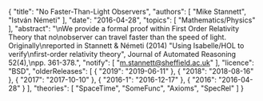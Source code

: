 {
    "title": "No Faster-Than-Light Observers",
    "authors": [
        "Mike Stannett",
        "István Németi"
    ],
    "date": "2016-04-28",
    "topics": [
        "Mathematics/Physics"
    ],
    "abstract": "\nWe provide a formal proof within First Order Relativity Theory that no\nobserver can travel faster than the speed of light. Originally\nreported in Stannett & Németi (2014) \"Using Isabelle/HOL to verify\nfirst-order relativity theory\", Journal of Automated Reasoning 52(4),\npp. 361-378.",
    "notify": [
        "m.stannett@sheffield.ac.uk"
    ],
    "licence": "BSD",
    "olderReleases": [
        {
            "2019": "2019-06-11"
        },
        {
            "2018": "2018-08-16"
        },
        {
            "2017": "2017-10-10"
        },
        {
            "2016-1": "2016-12-17"
        },
        {
            "2016": "2016-04-28"
        }
    ],
    "theories": [
        "SpaceTime",
        "SomeFunc",
        "Axioms",
        "SpecRel"
    ]
}